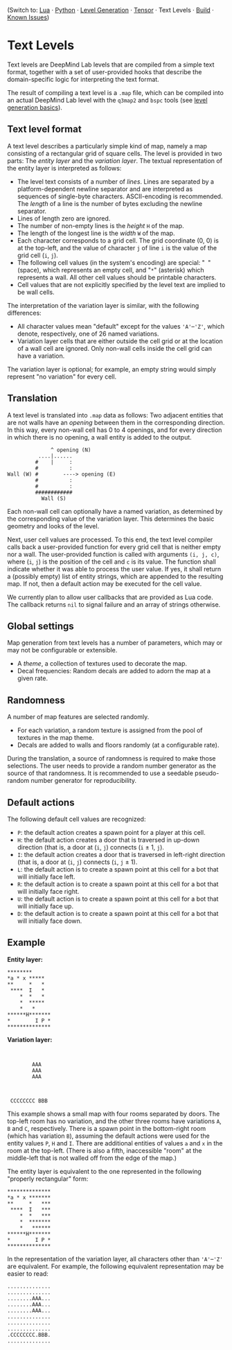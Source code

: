(Switch to: [Lua](lua_api.md) &middot; [Python](python_api.md) &middot;
 [Level Generation](level_generation.md) &middot;
 [Tensor](tensor.md) &middot; Text Levels &middot;
 [Build](build.md) &middot;
 [Known Issues](issues.md))

# Text Levels

Text levels are DeepMind Lab levels that are compiled from a simple text format,
together with a set of user-provided hooks that describe the domain-specific
logic for interpreting the text format.

The result of compiling a text level is a `.map` file, which can be compiled
into an actual DeepMind Lab level with the `q3map2` and `bspc` tools (see [level
generation basics](level_generation.md)).

## Text level format

A text level describes a particularly simple kind of map, namely a map
consisting of a rectangular grid of square cells. The level is provided
in two parts: The _entity layer_ and the _variation layer_. The textual
representation of the entity layer is interpreted as follows:

   * The level text consists of a number of _lines_. Lines are separated by a
     platform-dependent newline separator and are interpreted as sequences of
     single-byte characters. ASCII-encoding is recommended. The _length_ of a
     line is the number of bytes excluding the newline separator.
   * Lines of length zero are ignored.
   * The number of non-empty lines is the _height_ `H` of the map.
   * The length of the longest line is the _width_ `W` of the map.
   * Each character corresponds to a grid cell. The grid coordinate (0, 0) is at
     the top-left, and the value of character `j` of line `i` is the value of
     the grid cell (`i`, `j`).
   * The following cell values (in the system's encoding) are special:
     "<code> </code>" (space), which represents an empty cell, and "`*`"
     (asterisk) which represents a wall. All other cell values should be
     printable characters.
   * Cell values that are not explicitly specified by the level text are implied
     to be wall cells.

The interpretation of the variation layer is similar, with the following
differences:

   * All character values mean "default" except for the values
     `'A'`&ndash;`'Z'`, which denote, respectively, one of 26 named
     variations.
   * Variation layer cells that are either outside the cell grid or at the
     location of a wall cell are ignored. Only non-wall cells inside the cell
     grid can have a variation.

The variation layer is optional; for example, an empty string would simply
represent "no variation" for every cell.

## Translation

A text level is translated into `.map` data as follows: Two adjacent entities
that are not walls have an *opening* between them in the corresponding
direction. In this way, every non-wall cell has 0 to 4 openings, and for every
direction in which there is no opening, a wall entity is added to the output.

```
              ^ opening (N)
          ....|......
         #    |     :
         #          :
Wall (W) #        ----> opening (E)
         #          :
         #          :
         ############
           Wall (S)
```

Each non-wall cell can optionally have a named variation, as determined by the
corresponding value of the variation layer. This determines the basic geometry
and looks of the level.

Next, user cell values are processed. To this end, the text level compiler
calls back a user-provided function for every grid cell that is neither
empty nor a wall. The user-provided function is called with arguments
`(i, j, c)`, where (`i`, `j`) is the position of the cell and `c` is its
value. The function shall indicate whether it was able to process the user
value. If yes, it shall return a (possibly empty) list of entity strings,
which are appended to the resulting map. If not, then a default action may
be executed for the cell value.

We currently plan to allow user callbacks that are provided as Lua code. The
callback returns `nil` to signal failure and an array of strings otherwise.

## Global settings

Map generation from text levels has a number of parameters, which may or may not
be configurable or extensible.

   * A *theme*, a collection of textures used to decorate the map.
   * Decal frequencies: Random decals are added to adorn the map at a given
     rate.

## Randomness

A number of map features are selected randomly.

   * For each variation, a random texture is assigned from the pool of textures
     in the map theme.
   * Decals are added to walls and floors randomly (at a configurable rate).

During the translation, a source of randomness is required to make those
selections. The user needs to provide a random number generator as the source
of that randomness. It is recommended to use a seedable pseudo-random number
generator for reproducibility.

## Default actions

The following default cell values are recognized:

   * `P`: the default action creates a spawn point for a player at this cell.
   * `H`: the default action creates a door that is traversed in up-down
     direction (that is, a door at (`i`, `j`) connects (`i` &pm; 1, `j`).
   * `I`: the default action creates a door that is traversed in left-right
     direction (that is, a door at (`i`, `j`) connects (`i`, `j` &pm; 1).
   * `L`: the default action is to create a spawn point at this cell for a bot that will initially face left.
   * `R`: the default action is to create a spawn point at this cell for a bot that will initially face right.
   * `U`: the default action is to create a spawn point at this cell for a bot that will initially face up.
   * `D`: the default action is to create a spawn point at this cell for a bot that will initially face down.

## Example

**Entity layer:**

```
********
*a * x *****
**     *   *
 ****  I   *
    *  *   *
    *  *****
    *   *
******H*******
*        I P *
**************
```

**Variation layer:**

```
        
            
        AAA 
        AAA 
        AAA 
            
         
              
 CCCCCCCC BBB 
```

This example shows a small map with four rooms separated by doors. The top-left
room has no variation, and the other three rooms have variations `A`, `B`
and `C`, respectively. There is a spawn point in the bottom-right room (which
has variation `B`), assuming the default actions were used for the entity values
`P`, `H` and `I`. There are additional entities of values `a` and `x` in the
room at the top-left. (There is also a fifth, inaccessible "room" at the
middle-left that is not walled off from the edge of the map.)

The entity layer is equivalent to the one represented in the  following
"properly rectangular" form:

```
**************
*a * x *******
**     *   ***
 ****  I   ***
    *  *   ***
    *  *******
    *   ******
******H*******
*        I P *
**************
```

In the representation of the variation layer, all characters other than
`'A'`&ndash;`'Z'` are equivalent. For example, the following equivalent
representation may be easier to read:

```
..............
..............
........AAA...
........AAA...
........AAA...
..............
..............
..............
.CCCCCCCC.BBB.
..............
```
